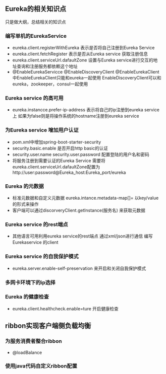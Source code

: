 
## Eureka的相关知识点
 只是做大纲，总结相关的知识点
### 编写单机的EurekaService
- eureka.client.registerWithEureka 表示是否将自己注册到Eureka Service
- eureka.client.fetchRegister  表示是否从Eureka service 获取注册信息 
- eureka.client.serviceUrl.dafaultZone 设置与Eureka service进行交互的地址查询和注册服务都依赖这个地址
- @EnableEurekaServicce @EnableDiscoveryClient @EnableEurekaClient   中EnableEurekaClient只能和eureka一起使用  EnableDiscoveryClient可以和eureka，zookeeper，consul一起使用
###  Eureka service 的高可用
- eureka.instancce.prefer-ip-address 表示将自己的ip注册到eureka service上 如果为false则是将操作系统的hostname注册到eureka service
### 为Eureka service 增加用户认证
- pom.xml中增加spring-boot-starter-security 
- security.basic.enable 是否开启http basic的认证
- security.user.name security.user.password 配置登陆的用户名和密码
- 将服务注册到需要认证的Eureka Service 需要将eureka.client.serviceUrl.dafaultZone配置为http://user:password@Eureka_host:Eureka_port/eureka
### Eureka 的元数据
- 标准元数据和自定义元数据  eureka.intance.metadata-map[]=   以key/value的形式来操作
- 客户端可以通过discorveryClient.getInstance(服务名) 来获取元数据
### Eureka service 的rest端点
- 其他语言可用利用eureka service的rest端点 通过xml/json进行通信 编写 Eurekaservice 的client
### Eureka service 的自我保护模式
- eureka.server.enable-self-preservation 来开启和关闭自我保护模式 
### 多网卡环境下的ip选择
### Eureka 的健康检查
- eureka.client.healthcheck.enable=ture  开启健康检查

## ribbon实现客户端侧负载均衡
### 为服务消费者整合ribbon
- @loadBalance 
### 使用java代码自定义ribbon配置


